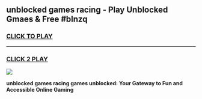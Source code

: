 
## unblocked games racing - Play Unblocked Gmaes & Free #blnzq
<h3>
<a href="https://news.freeplayer.one?title=unblocked_games_racing&ref=03M">CLICK TO PLAY</a></h3>
<hr>

<h3>
<a href="https://news.freeplayer.one?title=unblocked_games_racing&ref=03M">CLICK 2 PLAY</a>
  
</h3>

<a href="https://news.freeplayer.one?title=unblocked_games_racing&ref=03M"><img src="https://clearcache.store/games.png"></a>


**unblocked games racing games unblocked: Your Gateway to Fun and Accessible Online Gaming**

